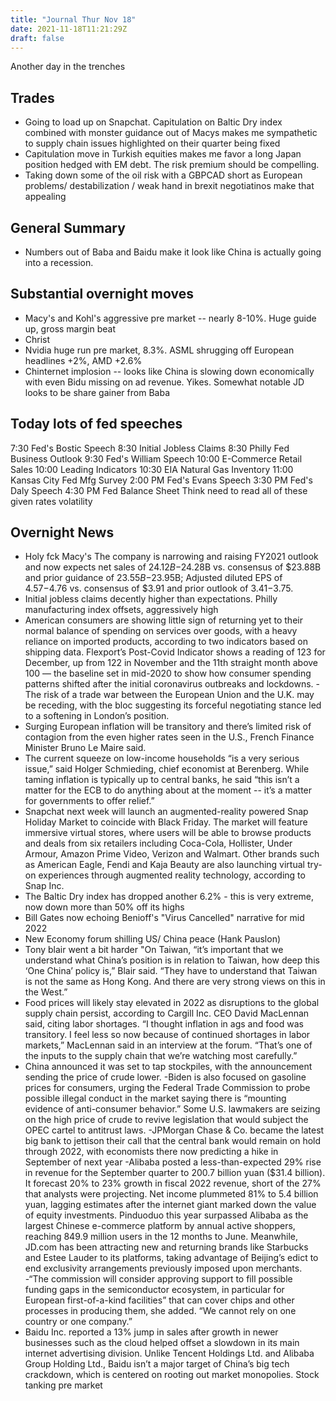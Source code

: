 ```yaml
---
title: "Journal Thur Nov 18"
date: 2021-11-18T11:21:29Z
draft: false
---
```

Another day in the trenches

## Trades

- Going to load up on Snapchat. Capitulation on Baltic Dry index combined with monster guidance out of Macys makes me sympathetic to supply chain issues highlighted on their quarter being fixed 
- Capitulation move in Turkish equities makes me favor a long Japan position hedged with EM debt. The risk premium should be compelling. 
- Taking down some of the oil risk with a GBPCAD short as European problems/ destabilization / weak hand in brexit negotiatinos make that appealing  

## General Summary
- Numbers out of Baba and Baidu make it look like China is actually going into a recession.

## Substantial overnight moves
- Macy's and Kohl's aggressive pre market -- nearly 8-10%. Huge guide up, gross margin beat 
- Christ
- Nvidia huge run pre market, 8.3%. ASML shrugging off European headlines +2%, AMD +2.6% 
- Chinternet implosion -- looks like China is slowing down economically with even Bidu missing on ad revenue. Yikes. Somewhat notable JD looks to be share gainer from Baba 

## Today lots of fed speeches
7:30 Fed's Bostic Speech
8:30 Initial Jobless Claims
8:30 Philly Fed Business Outlook
9:30 Fed's William Speech
10:00 E-Commerce Retail Sales
10:00 Leading Indicators
10:30 EIA Natural Gas Inventory
11:00 Kansas City Fed Mfg Survey
2:00 PM Fed's Evans Speech
3:30 PM Fed's Daly Speech
4:30 PM Fed Balance Sheet
Think need to read all of these given rates volatility 

## Overnight News
- Holy fck Macy's The company is narrowing and raising FY2021 outlook and now expects net sales of $24.12B-$24.28B vs. consensus of $23.88B  and prior guidance of $23.55B-$23.95B; Adjusted diluted EPS of $4.57-$4.76 vs. consensus of $3.91 and prior outlook of $3.41-$3.75.
- Initial jobless claims decently higher than expectations. Philly manufacturing index offsets, aggressively high 
- American consumers are showing little sign of returning yet to their normal balance of spending on services over goods, with a heavy reliance on imported products, according to two indicators based on shipping data. Flexport’s Post-Covid Indicator shows a reading of 123 for December, up from 122 in November and the 11th straight month above 100 — the baseline set in mid-2020 to show how consumer spending patterns shifted after the initial coronavirus outbreaks and lockdowns.
-The risk of a trade war between the European Union and the U.K. may be receding, with the bloc suggesting its forceful negotiating stance led to a softening in London’s position.
- Surging European inflation will be transitory and there’s limited risk of contagion from the even higher rates seen in the U.S., French Finance Minister Bruno Le Maire said.
- The current squeeze on low-income households “is a very serious issue,” said Holger Schmieding, chief economist at Berenberg. While taming inflation is typically up to central banks, he said “this isn’t a matter for the ECB to do anything about at the moment -- it’s a matter for governments to offer relief.”
- Snapchat next week will launch an augmented-reality powered Snap Holiday Market to coincide with Black Friday. The market will feature immersive virtual stores, where users will be able to browse products and deals from six retailers including Coca-Cola, Hollister, Under Armour, Amazon Prime Video, Verizon and Walmart. Other brands such as American Eagle, Fendi and Kaja Beauty are also launching virtual try-on experiences through augmented reality technology, according to Snap Inc.
- The Baltic Dry index has dropped another 6.2% - this is very extreme, now down more than 50% off its highs
- Bill Gates now echoing Benioff's "Virus Cancelled" narrative for mid 2022
- New Economy forum shilling US/ China peace (Hank Pauslon)
- Tony blair went a bit harder "On Taiwan, “it’s important that we understand what China’s position is in relation to Taiwan, how deep this ‘One China’ policy is,” Blair said. “They have to understand that Taiwan is not the same as Hong Kong. And there are very strong views on this in the West.”
- Food prices will likely stay elevated in 2022 as disruptions to the global supply chain persist, according to Cargill Inc. CEO David MacLennan said, citing labor shortages. “I thought inflation in ags and food was transitory. I feel less so now because of continued shortages in labor markets,” MacLennan said in an interview at the forum. “That’s one of the inputs to the supply chain that we’re watching most carefully.” 
- China announced it was set to tap stockpiles, with the announcement sending the price of crude lower. 
-Biden is also focused on gasoline prices for consumers, urging the Federal Trade Commission to probe possible illegal conduct in the market saying there is “mounting evidence of anti-consumer behavior.” Some U.S. lawmakers are seizing on the high price of crude to revive legislation that would subject the OPEC cartel to antitrust laws.
-JPMorgan Chase & Co. became the latest big bank to jettison their call that the central bank would remain on hold through 2022, with economists there now predicting a hike in September of next year
-Alibaba posted a less-than-expected 29% rise in revenue for the September quarter to 200.7 billion yuan ($31.4 billion). It forecast 20% to 23% growth in fiscal 2022 revenue, short of the 27% that analysts were projecting. Net income plummeted 81% to 5.4 billion yuan, lagging estimates after the internet giant marked down the value of equity investments. Pinduoduo this year surpassed Alibaba as the largest Chinese e-commerce platform by annual active shoppers, reaching 849.9 million users in the 12 months to June. Meanwhile, JD.com has been attracting new and returning brands like Starbucks and Estee Lauder to its platforms, taking advantage of Beijing’s edict to end exclusivity arrangements previously imposed upon merchants.
-“The commission will consider approving support to fill possible funding gaps in the semiconductor ecosystem, in particular for European first-of-a-kind facilities” that can cover chips and other processes in producing them, she added. “We cannot rely on one country or one company.”
- Baidu Inc. reported a 13% jump in sales after growth in newer businesses such as the cloud helped offset a slowdown in its main internet advertising division. Unlike Tencent Holdings Ltd. and Alibaba Group Holding Ltd., Baidu isn’t a major target of China’s big tech crackdown, which is centered on rooting out market monopolies. Stock tanking pre market 
